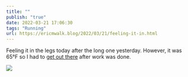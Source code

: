 ```yaml
---
title: ""
publish: "true"
date: 2022-03-21 17:06:30
tags: "Running"
url: https://ericmwalk.blog/2022/03/21/feeling-it-in.html
---
```


Feeling it in the legs today after the long one yesterday. However, it was 65°F so I had to [get out there](http://www.strava.com/activities/6861442227) after work was done.


![](https://ericmwalk.blog/uploads/2022/7937261763.jpg)